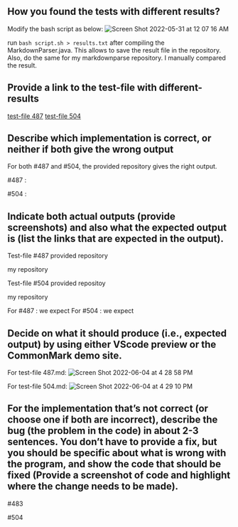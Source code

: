 ## How you found the tests with different results?

Modify the bash script as below:
![Screen Shot 2022-05-31 at 12 07 16 AM](https://user-images.githubusercontent.com/103228431/171113911-fd044259-5df8-4844-955e-fa262130868a.png)

run `bash script.sh > results.txt` after compiling the MarkdownParser.java. This allows to save the result file in the repository. Also, do the same for my markdownparse repository. I manually compared the result.

## Provide a link to the test-file with different-results
[test-file 487](https://github.com/nidhidhamnani/markdown-parser/blob/main/test-files/487.md)
[test-file 504](https://github.com/nidhidhamnani/markdown-parser/blob/main/test-files/504.md)

## Describe which implementation is correct, or neither if both give the wrong output

For both #487 and #504, the provided repository gives the right output. 

#487 :

#504 :

## Indicate both actual outputs (provide screenshots) and also what the expected output is (list the links that are expected in the output).
Test-file #487
provided repository

my repository


Test-file #504
provided repositoy


my repository


For #487 : we expect
For #504 : we expect

## Decide on what it should produce (i.e., expected output) by using either VScode preview or the CommonMark demo site.
For test-file 487.md:
![Screen Shot 2022-06-04 at 4 28 58 PM](https://user-images.githubusercontent.com/103228431/172028728-64ca2780-9271-4d62-a51f-738527827eb5.png)

For test-file 504.md:
![Screen Shot 2022-06-04 at 4 29 10 PM](https://user-images.githubusercontent.com/103228431/172028730-db6d58ec-c9aa-4a8b-9a70-c292ef50ded4.png)

## For the implementation that’s not correct (or choose one if both are incorrect), describe the bug (the problem in the code) in about 2-3 sentences. You don’t have to provide a fix, but you should be specific about what is wrong with the program, and show the code that should be fixed (Provide a screenshot of code and highlight where the change needs to be made).

#483

#504
